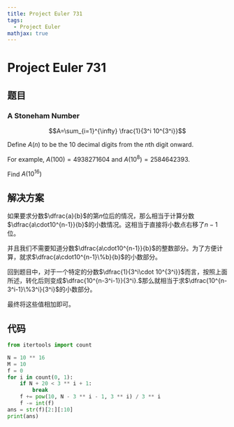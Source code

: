 ```yaml
---
title: Project Euler 731
tags:
  - Project Euler
mathjax: true
---
```

<escape><!-- more --></escape>

# Project Euler 731

## 题目

### A Stoneham Number

$$A=\sum_{i=1}^{\infty} \frac{1}{3^i 10^{3^i}}$$

Define $A(n)$ to be the $10$ decimal digits from the $n\text{th}$ digit onward.

For example, $A(100) = 4938271604$ and $A(10^8)=2584642393$.

Find $A(10^{16})$

## 解决方案

如果要求分数$\dfrac{a}{b}$的第$n$位后的情况，那么相当于计算分数$\dfrac{a\cdot10^{n-1}}{b}$的小数情况。这相当于直接将小数点右移了$n-1$位。

并且我们不需要知道分数$\dfrac{a\cdot10^{n-1}}{b}$的整数部分。为了方便计算，就求$\dfrac{a\cdot10^{n-1}\%b}{b}$的小数部分。

回到题目中，对于一个特定的分数$\dfrac{1}{3^i\cdot 10^{3^i}}$而言，按照上面所述，转化后则变成$\dfrac{10^{n-3^i-1}}{3^i}.$那么就相当于求$\dfrac{10^{n-3^i-1}\%3^i}{3^i}$的小数部分。

最终将这些值相加即可。

## 代码

```py
from itertools import count

N = 10 ** 16
M = 10
f = 0
for i in count(0, 1):
    if N + 20 < 3 ** i + 1:
        break
    f += pow(10, N - 3 ** i - 1, 3 ** i) / 3 ** i
    f -= int(f)
ans = str(f)[2:][:10]
print(ans)

```
